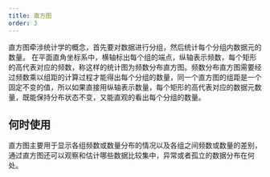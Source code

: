 ```yaml
---
title: 直方图
order: 3
---
```


直方图牵涉统计学的概念，首先要对数据进行分组，然后统计每个分组内数据元的数量。 在平面直角坐标系中，横轴标出每个组的端点，纵轴表示频数，每个矩形的高代表对应的频数，称这样的统计图为频数分布直方图。频数分布直方图需要经过频数乘以组距的计算过程才能得出每个分组的数量，同一个直方图的组距是一个固定不变的值，所以如果直接用纵轴表示数量，每个矩形的高代表对应的数据元数量，既能保持分布状态不变，又能直观的看出每个分组的数量。

## 何时使用

直方图主要用于显示各组频数或数量分布的情况以及各组之间频数或数量的差别，通过直方图还可以观察和估计哪些数据比较集中，异常或者孤立的数据分布在何处。
